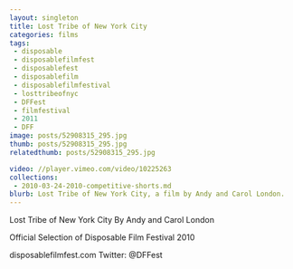 ```yaml
---
layout: singleton
title: Lost Tribe of New York City
categories: films
tags:
 - disposable
 - disposablefilmfest
 - disposablefest
 - disposablefilm
 - disposablefilmfestival
 - losttribeofnyc
 - DFFest
 - filmfestival
 - 2011
 - DFF
image: posts/52908315_295.jpg
thumb: posts/52908315_295.jpg
relatedthumb: posts/52908315_295.jpg

video: //player.vimeo.com/video/10225263
collections:
 - 2010-03-24-2010-competitive-shorts.md
blurb: Lost Tribe of New York City, a film by Andy and Carol London.
---
```


Lost Tribe of New York City
By Andy and Carol London

Official Selection of Disposable Film Festival 2010

disposablefilmfest.com
Twitter: @DFFest